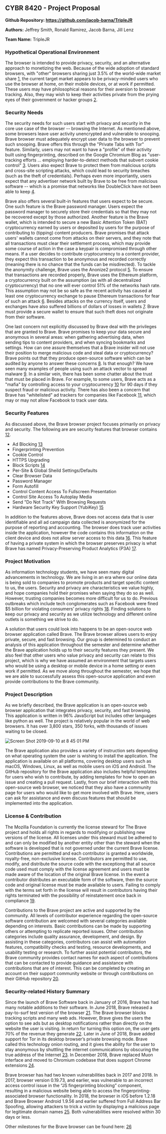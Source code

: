 ## CYBR 8420 - Project Proposal

**Github Repository: https://github.com/jacob-barna/TripleJR**

**Authors:** Jeffrey Smith, Ronald Ramirez, Jacob Barna, Jill Lenz

**Team Name:** TripleJR

### Hypothetical Operational Environment

The browser is intended to provide privacy, security, and an alternative approach to monetizing the web. Because of the wide adoption of standard browsers, with "other" browsers sharing just 3.5% of the world-wide market share [1], the current target market appears to be privacy-minded users who use the browser at home, on their mobile devices, or at work if permitted. These users may have philosophical reasons for their aversion to browser tracking. Also, they may wish to keep their activities private from the prying eyes of their government or hacker groups [2].

### Security Needs

The security needs for such users start with privacy and security in the core use case of the browser -- browsing the Internet. As mentioned above, some browsers leave user activity unencrypted and vulnerable to snooping. Brave browser must adequately encrypt user data to the browser to prevent such snooping. Brave offers this through the "Private Tabs with Tor" feature. Similarly, users may not want to have a "profile" of their activity built using fingerprinting, described on the Google Chromium Blog as "user-tracking efforts ... employing harder-to-detect methods that subvert cookie control" [3]. Users also expect Brave to protect them from malicious scripts and cross-site scripting attacks, which could lead to security breaches (such as the theft of credentials). Perhaps even more importantly, users expect that any advertiser network built by Brave to be free from malicious software -- which is a promise that networks like DoubleClick have not been able to keep [4].  

Brave also offers several built-in features that users expect to be secure.  One such feature is the Brave password manager.  Users expect the password manager to securely store their credentials so that they may not be recovered except by those authorized.  Another feature is the Brave wallet, which is intended to secure a new Basic Attention Token (BAT) cryptocurrency earned by users or deposited by users for the purpose of contributing to (tipping) content producers.  Brave promises that attack users' wallets cannot come from attacks on their servers, and they note that all transactions must clear their settlement process, which may provide some course of action in the case a keypair is compromised through other means.  If a user decides to contribute cryptocurrency to a content provider, they expect this transaction to be anonymous and recorded correctly (meaning there is no chance that the funds can be misdirected).  To tackle the anonymity challenge, Brave uses the Anonize2 protocol [5].  To ensure that transactions are recorded properly, Brave uses the Ethereum platform, a cryptocurrency built on the assumption (as with all decentralized cryptocurrency) that no one will ever control 51% of the networks hash rate.  This assumption may not be so safe as the recent activity has caused at least one cryptocurrency exchange to pause Ethereum transactions for fear of such an attack [6].  Besides attacks on the currency itself, users and exchanges have also suffered billions of dollars of losses in wallets [7].  Brave must provide a secure wallet to ensure that such theft does not originate from their software.

One last concern not explicitly discussed by Brave deal with the privileges that are granted to Brave.  Brave promises to keep your data secure and anonymous in several areas: when gathering advertising data, when sending tips to content providers, and when syncing bookmarks and settings.  How can one assure themselves that a Brave insider will not use their position to merge malicious code and steal data or cryptocurrency?  Brave points out that they produce open-source software which can be audited by anyone to answer these concerns [8].  Is that enough? We have seen many examples of people using such an attack vector to spread malware [9].  In a similar vein, there has been some chatter about the trust that must be placed in Brave.  For example, to some users, Brave acts as a "mafia" by controlling access to your cryptocurrency [10] for 90 days if they suspect fraud or malicious activity.  There has also been a concern that Brave has "whitelisted" ad trackers for companies like Facebook [11], which may or may not allow Facebook to track user data. 

### Security Features

As discussed above, the Brave browser project focuses primarily on privacy and security. The following are are security features that browser contains [12].

* Ad Blocking [13]
* Fingerprinting Prevention
* Cookie Control
* HTTPS Upgrading
* Block Scripts [14]
* Per-Site & Global Sheild Settings/Defaults
* Clear Browser Data
* Password Manager
* Form Autofill
* Control Content Access To Fullscreen Presentation
* Control Site Access To Autoplay Media
* Send "Do Not Track" With Browsing Requests
* Hardware Security Key Support (YubiKey) [15]

In addition to the features above, Brave does not access data that is user identifiable and all ad campaign data collected is anonymized for the purpose of reporting and accounting. The browser does track user activities inside the application, however the code contains this information on the client device and does not allow server access to this data [16]. This feature of having a private system in which the browser preserves privacy is what Brave has named Privacy-Preserving Product Analytics (P3A) [17].

### Project Motivation   

As information technology students, we have seen many digital advancements in technology. We are living in an era where our online data is being sold to companies to promote products and target specific content to us, the users. Security and privacy are characteristics we value highly, and hope companies hold their promises when saying they do so as well. However, trusting companies becomes more difficult for us to do. Previous outbreaks which include tech conglomerates such as Facebook were fined $5 billion for violating consumers’ privacy rights [18]. Finding solutions to keep our privacy and security as we utilize technology and different online outlets is something we strive to do.  

A solution that users could look into happens to be an open-source web browser application called Brave. The Brave browser allows users to enjoy private, secure, and fast browsing. Our group is determined to conduct an analysis of this application throughout the semester and determine whether the Brave application holds up to their security features they present. We also feel that other users who value privacy and security can relate to this project, which is why we have assumed an environment that targets users who would be using a desktop or mobile device in a home setting or even work if permitted. As we move along throughout the semester, we hope that we are able to successfully assess this open-source application and even provide contributions to the Brave community. 

### Project Description  

As we briefly described, the Brave application is an open-source web browser application that integrates privacy, security, and fast browsing. This application is written in 96% JavaScript but includes other languages like python as well. The project is relatively popular in the world of web browsers. It has over 3,800 stars, 350 forks, with thousands of issues waiting to be closed. 

![Screen Shot 2019-09-10 at 8 45 01 PM](https://user-images.githubusercontent.com/45551925/64661891-1647a180-d40c-11e9-8586-6819ef990b05.png)

The Brave application also provides a variety of instruction sets depending on what operating system the user is wishing to install the application. The application is available on all platforms, covering desktop users such as macOS, Windows, Linux, as well as mobile users on iOS and Android. The GitHub repository for the Brave application also includes helpful templates for users who wish to contribute, by adding templates for how to open an issue and creating a pull request. Lastly, from our brief interaction with this open-source web browser, we noticed that they also have a community page for users who would like to get more involved with Brave. Here, users can ask for assistance and even discuss features that should be implemented into the application.

### License & Contribution

The Mozilla Foundation is currently the license steward for The Brave project and holds all rights in regards to modifying or publishing new versions of the license. All licenses under this steward must be adhered to and can only be modified by another entity other than the steward when the software is developed that is not governed under the current Brave license. Contributions are permitted and each contributor is granted a worldwide, royalty-free, non-exclusive license. Contributors are permitted to use, modify, and distribute the source code with the exceptiong that all source code used must comply with the license agreement and users must be made aware of the location of the original Brave license. In the event a contributor distributes an executable form of the software, then the source code and original license must be made available to users. Failing to comply with the terms set forth in the license will result in contributors having their rights terminated with the possibility of reinstatement once back in compliance [19].

Contributions to the Brave project are active and supported by the community. All levels of contributor experience regarding the open-source software contribution are welcomed with several categories available depending on interests. Basic contributions can be made by supporting others or attempting to replicate reported issues. Other contribution categories include quality assurance, development, and design. By assisting in these categories, contributors can assist with automation features, compatibility checks and testing, resource developments, and usability testing or research. To further assist potential contributors, the Brave community provides contact names for each aspect of contributions that can be contacted to provide guidance and assistance with contributions that are of interest. This can be completed by creating an account on their support community website or through contributions on their GitHub repository [20].

### Security-related History Summary

Since the launch of Brave Software back in January of 2016, Brave has had many notable additions to their software.  In June 2018, Brave released a pay-to-surf test version of the browser [21]. The Brave browser blocks tracking scripts and many web ads.  However, Brave gives the users the option to see ads but as desktop notifications rather than directly on the website the user is visiting. In return for turning this option on, the user gets 70% of the revenue they generate [22]. Later in June of 2018, Brave added support for Tor in its desktop browser’s private browsing mode. Brave called this technology onion routing, and it gives the ability for the user to stay anonymous by shuttling the internet communications by obscuring the true address of the Internet [23]. In December 2018, Brave replaced Muon interface and moved to Chromium codebase that does support Chrome extensions [24]. 

Brave browser has had two known vulnerabilities back in 2017 and 2018.  In 2017, browser version 0.19.73, and earlier, was vulnerable to an incorrect access control issue in the “JS fingerprinting blocking” component, resulting in a malicious website being able to access the fingerprinting-associated browser functionality.  In 2018, the browser in iOS before 1.2.18 and Brave Browser Android 1.9.56 and earlier suffered from Full Address Bar Spoofing, allowing attackers to trick a victim by displaying a malicious page for legitimate domain names [25]. Both vulnerabilities were resolved within 30 days or less. 

Other milestones for the Brave browser can be found here: [26]

[1]: https://gs.statcounter.com/browser-market-share#monthly-200901-201905
[2]: https://www.fastcompany.com/3058432/the-top-3-web-browsers-in-china-leave-users-vulnerable-report-says
[3]: https://blog.chromium.org/2019/05/improving-privacy-and-security-on-web.html
[4]: https://www.forbes.com/sites/leemathews/2018/01/26/hackers-abuse-google-ad-network-to-spread-malware-that-mines-cryptocurrency/
[5]: https://anonize.org/
[6]: https://cointelegraph.com/news/ethereum-classic-51-attack-the-reality-of-proof-of-work
[7]: https://www.computerworld.com/article/3389678/whats-a-crypto-wallet-and-does-it-manage-digital-currency.html
[8]: https://brave.com/faq/#concerns
[9]: https://hackaday.com/2018/10/31/when-good-software-goes-bad-malware-in-open-source/
[10]: https://thenextweb.com/hardfork/2018/11/23/brave-blockchain-cryptocurrency-browser/
[11]: https://nakedsecurity.sophos.com/2019/02/12/privacy-browser-braves-user-concern-over-facebook-whitelist/
[12]: https://brave.com/features/
[13]: https://brave.com/improved-ad-blocker-performance/
[14]: https://brave.com/script-blocking-exceptions-update/
[15]: https://brave.com/partnership-with-yubico/
[16]: https://brave.com/faq/
[17]: https://brave.com/privacy-preserving-product-analytics-p3a/
[18]: https://www.usatoday.com/story/tech/news/2019/07/24/facebook-pay-record-5-billion-fine-u-s-privacy-violations/1812499001/
[19]: https://raw.githubusercontent.com/cyb3rc0wb0y/brave-browser/master/LICENSE
[20]: https://community.brave.com/t/about-the-contributing-category/1891
[21]: https://en.wikipedia.org/wiki/Brave_(web_browser)
[22]: https://www.wired.com/story/brave-browser-will-pay-surf-web/
[23]: https://www.cnet.com/news/brave-advances-browser-privacy-with-tor-powered-tabs/
[24]: https://www.zdnet.com/article/brave-browser-moves-to-chromium-codebase-now-supports-chrome-extensions/
[25]: https://www.cvedetails.com/vulnerability-list/vendor_id-16266/product_id-36540/Brave-Browser.html
[26]: https://github.com/brave/brave-browser/wiki/Roadmap-Archive
